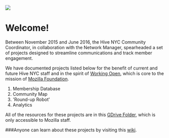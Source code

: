 <a href="http://hivenyc.org"><img src='http://hivenyc.org/wp-content/uploads/Mozilla_HiveNYC_Official_LOG0x2501.png'></a>

# Welcome!

Between November 2015 and June 2016, the Hive NYC Community Coordinator, in collaboration with the Network Manager, spearheaded a set of projects designed to streamline communications and track member engagement.
 
We have documented projects listed below for the benefit of current and future Hive NYC staff and in the spirit of [Working Open](), which is core to the mission of [Mozilla Foundation](https://www.mozilla.org/en-US/foundation/about/).

1. Membership Database
2. Community Map
3. 'Round-up Robot'
4. Analytics

All of the resources for these projects are in this [GDrive Folder](https://drive.google.com/a/mozilla.com/folderview?id=0B5ga06pZVp55b2VjUVdOamlMTk0&usp=sharing), which is only accessible to Mozilla staff.

###Anyone can learn about these projects by visiting this [wiki](https://github.com/MozillaFoundation/HiveNYC/wiki).



